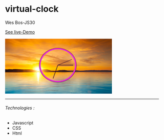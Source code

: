# virtual-clock
 Wes Bos-JS30

[See live-Demo](https://cleverttech.github.io/virtual-clock/)

<img src="https://github.com/Cleverttech/virtual-clock/blob/main/demo3.PNG" alt="demo-Image" margin="auto 0px" width="350" height="180"/>
<hr>

###### Technologies :

- Javascript 
- CSS 
- Html
